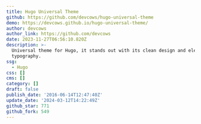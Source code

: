 ```yaml
---
title: Hugo Universal Theme
github: https://github.com/devcows/hugo-universal-theme
demo: https://devcows.github.io/hugo-universal-theme/
author: devcows
author_link: https://github.com/devcows
date: 2023-11-27T06:56:10.820Z
description: >-
  Universal theme for Hugo, it stands out with its clean design and elegant
  typography.
ssg:
  - Hugo
css: []
cms: []
category: []
draft: false
publish_date: '2016-06-14T12:47:40Z'
update_date: '2024-03-12T14:22:49Z'
github_star: 771
github_fork: 549
---
```

